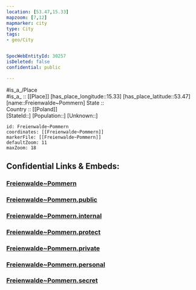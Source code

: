 ```yaml
---
location: [53.47,15.33] 
mapzoom: [7,12] 
mapmarker: city 
type: City
tags:
- geo/City


SpocWebEntityId: 30257
isDeleted: false
confidential: public

---
```

#is_a_/Place  
#is_a_ :: [[Place]] 
[has_place_longitude::15.33] 
[has_place_latitude::53.47] 
[name::Freienwalde~Pommern] 
State ::  
Country :: [[Poland]]  
[StateId::] 
[Population::] 
[Unknown::] 


```leaflet
id: Freienwalde~Pommern
coordinates: [[Freienwalde~Pommern]] 
markerFile: [[Freienwalde~Pommern]] 
defaultZoom: 11 
maxZoom: 18
```


## Confidential Links & Embeds: 

### [Freienwalde~Pommern](/_Standards/Earth/Continent/Europe/Europe~East/Poland/Provinces~Poland/West_Pomeranian/City/Freienwalde~Pommern.md) 

### [Freienwalde~Pommern.public](/_public/Earth/Continent/Europe/Europe~East/Poland/Provinces~Poland/West_Pomeranian/City/Freienwalde~Pommern.public.md) 

### [Freienwalde~Pommern.internal](/_internal/Earth/Continent/Europe/Europe~East/Poland/Provinces~Poland/West_Pomeranian/City/Freienwalde~Pommern.internal.md) 

### [Freienwalde~Pommern.protect](/_protect/Earth/Continent/Europe/Europe~East/Poland/Provinces~Poland/West_Pomeranian/City/Freienwalde~Pommern.protect.md) 

### [Freienwalde~Pommern.private](/_private/Earth/Continent/Europe/Europe~East/Poland/Provinces~Poland/West_Pomeranian/City/Freienwalde~Pommern.private.md) 

### [Freienwalde~Pommern.personal](/_personal/Earth/Continent/Europe/Europe~East/Poland/Provinces~Poland/West_Pomeranian/City/Freienwalde~Pommern.personal.md) 

### [Freienwalde~Pommern.secret](/_secret/Earth/Continent/Europe/Europe~East/Poland/Provinces~Poland/West_Pomeranian/City/Freienwalde~Pommern.secret.md)

